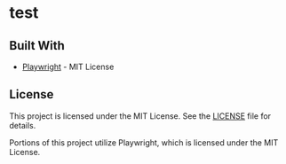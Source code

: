 # test

## Built With

- [Playwright](https://github.com/microsoft/playwright) - MIT License

## License

This project is licensed under the MIT License. See the [LICENSE](./LICENSE) file for details.

Portions of this project utilize Playwright, which is licensed under the MIT License.
